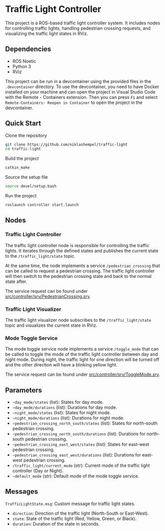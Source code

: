 # Traffic Light Controller

This project is a ROS-based traffic light controller system. It includes nodes for controlling traffic lights, handling pedestrian crossing requests, and visualizing the traffic light states in RViz.

## Dependencies

- ROS Noetic
- Python 3
- RViz

This project can be run in a devcontainer using the provided files in the `.devcontainer` directory. To use the devcontainer, you need to have Docker installed on your machine and can open the project in Visual Studio Code with the Remote - Containers extension. Then you can press `F1` and select `Remote-Containers: Reopen in Container` to open the project in the devcontainer.

## Quick Start

Clone the repository

```sh
git clone https://github.com/niklashempel/traffic-light
cd traffic-light
```

Build the project

```sh
catkin_make
```

Source the setup file

```sh
source devel/setup.bash
```

Run the project

```sh
roslaunch controller start.launch
```

## Nodes

### Traffic Light Controller

The traffic light controller node is responsible for controlling the traffic lights. It iterates through the defined states and publishes the current state to the `/traffic_light/state` topic.

At the same time, the node implements a service `/pedestrian_crossing` that can be called to request a pedestrian crossing. The traffic light controller will then switch to the pedestrian crossing state and back to the normal state after.

The service request can be found under [src/controller/srv/PedestrianCrossing.srv](src/controller/srv/PedestrianCrossing.srv).

### Traffic Light Visualizer

The traffic light visualizer node subscribes to the `/traffic_light/state` topic and visualizes the current state in RViz.

### Mode Toggle Service

The mode toggle service node implements a service `/toggle_mode` that can be called to toggle the mode of the traffic light controller between day and night mode. During night, the traffic light for one direction will be turned off and the other direction will have a blinking yellow light.

The service request can be found under [src/controller/srv/ToggleMode.srv](src/controller/srv/ToggleMode.srv).

## Parameters

- `~day_mode/states` (list): States for day mode.
- `~day_mode/durations` (list): Durations for day mode.
- `~night_mode/states` (list): States for night mode.
- `~night_mode/durations` (list): Durations for night mode.
- `~pedestrian_crossing_north_south/states` (list): States for north-south pedestrian crossing.
- `~pedestrian_crossing_north_south/durations` (list): Durations for north-south pedestrian crossing.
- `~pedestrian_crossing_east_west/states` (list): States for east-west pedestrian crossing.
- `~pedestrian_crossing_east_west/durations` (list): Durations for east-west pedestrian crossing.
- `/traffic_light/current_mode` (str): Current mode of the traffic light controller (Day or Night).
- `~default_mode` (str): Default mode of the mode toggle service.

## Messages

`TrafficLightState.msg`: Custom message for traffic light states.

- `direction`: Direction of the traffic light (North-South or East-West).
- `state`: State of the traffic light (Red, Yellow, Green, or Black).
- `duration`: Duration of the state in seconds.
